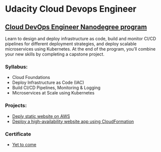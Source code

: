 # Udacity Cloud Devops Engineer
## [Cloud DevOps Engineer Nanodegree program](https://www.udacity.com/course/cloud-dev-ops-nanodegree--nd9991)

Learn to design and deploy infrastructure as code, build and monitor CI/CD pipelines for different deployment strategies, and deploy scalable microservices using Kubernetes. At the end of the program, you’ll combine your new skills by completing a capstone project.

### Syllabus:

- Cloud Foundations
- Deploy Infrastructure as Code (IAC)
- Build CI/CD Pipelines, Monitoring & Logging
- Microservices at Scale using Kubernetes


### Projects:

- [Deply static website on AWS](./deploy-static-website)
- [Deploy a high-availability website app using CloudFormation](./deploy-highly-available-website)

### Certificate

- [Yet to come]()
